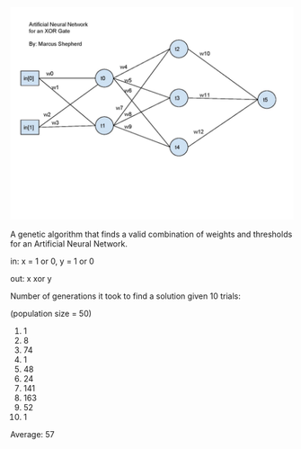 ![photo](drawing.jpg?raw=true "Title")


A genetic algorithm that finds a valid combination of weights and thresholds
for an Artificial Neural Network.



in: x = 1 or 0, y = 1 or 0

out: x xor y



Number of generations it took to find a solution given 10 trials:

(population size = 50)

1. 1
2. 8
3. 74
4. 1
5. 48
6. 24
7. 141
8. 163
9. 52
10. 1

Average: 57
